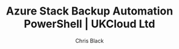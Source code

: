 ---
title: Azure Stack Backup Automation PowerShell | UKCloud Ltd
description: Azure Stack Backup Automation PowerShell Guide for Support
services: azure-stack
author: Chris Black

toc_rootlink: Operators
toc_sub1: Backup Azure Stack
toc_sub2: Backup Automation
toc_sub3: Backup PowerShell Automation Sub Menu 3
toc_sub4:
toc_title: Azure Stack Backup Automation - PowerShell
toc_fullpath: Operators/Backup Azure Stack/azs-backup-powershell.md
toc_parentlink: Backup Azure Stack
toc_mdlink: azs-backup-powershell.md
---